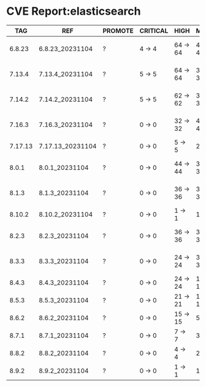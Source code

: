 # CVE Report:elasticsearch
|   TAG   |       REF        | PROMOTE | CRITICAL |   HIGH   |   MEDIUM   |    LOW     | UNKNOWN |
|---------|------------------|---------|----------|----------|------------|------------|---------|
| 6.8.23  | 6.8.23_20231104  | ?       | 4 -> 4   | 64 -> 64 | 498 -> 498 | 557 -> 557 | 0 -> 0  |
| 7.13.4  | 7.13.4_20231104  | ?       | 5 -> 5   | 64 -> 64 | 379 -> 379 | 265 -> 265 | 0 -> 0  |
| 7.14.2  | 7.14.2_20231104  | ?       | 5 -> 5   | 62 -> 62 | 382 -> 382 | 265 -> 265 | 0 -> 0  |
| 7.16.3  | 7.16.3_20231104  | ?       | 0 -> 0   | 32 -> 32 | 423 -> 423 | 211 -> 211 | 0 -> 0  |
| 7.17.13 | 7.17.13_20231104 | ?       | 0 -> 0   | 5 -> 5   | 22 -> 22   | 27 -> 27   | 0 -> 0  |
| 8.0.1   | 8.0.1_20231104   | ?       | 0 -> 0   | 44 -> 44 | 395 -> 395 | 206 -> 206 | 0 -> 0  |
| 8.1.3   | 8.1.3_20231104   | ?       | 0 -> 0   | 36 -> 36 | 387 -> 387 | 185 -> 185 | 0 -> 0  |
| 8.10.2  | 8.10.2_20231104  | ?       | 0 -> 0   | 1 -> 1   | 14 -> 14   | 26 -> 26   | 0 -> 0  |
| 8.2.3   | 8.2.3_20231104   | ?       | 0 -> 0   | 36 -> 36 | 375 -> 375 | 171 -> 171 | 0 -> 0  |
| 8.3.3   | 8.3.3_20231104   | ?       | 0 -> 0   | 24 -> 24 | 362 -> 362 | 171 -> 171 | 0 -> 0  |
| 8.4.3   | 8.4.3_20231104   | ?       | 0 -> 0   | 24 -> 24 | 144 -> 144 | 73 -> 73   | 0 -> 0  |
| 8.5.3   | 8.5.3_20231104   | ?       | 0 -> 0   | 21 -> 21 | 123 -> 123 | 62 -> 62   | 0 -> 0  |
| 8.6.2   | 8.6.2_20231104   | ?       | 0 -> 0   | 15 -> 15 | 58 -> 58   | 58 -> 58   | 0 -> 0  |
| 8.7.1   | 8.7.1_20231104   | ?       | 0 -> 0   | 7 -> 7   | 36 -> 36   | 44 -> 44   | 0 -> 0  |
| 8.8.2   | 8.8.2_20231104   | ?       | 0 -> 0   | 4 -> 4   | 25 -> 25   | 34 -> 34   | 0 -> 0  |
| 8.9.2   | 8.9.2_20231104   | ?       | 0 -> 0   | 1 -> 1   | 18 -> 18   | 29 -> 29   | 0 -> 0  |
